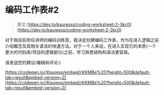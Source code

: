 # 编码工作表#2

> 原文:[https://dev.to/kauresss/coding-worksheet-2-3kc0](https://dev.to/kauresss/coding-worksheet-2-3kc0)

对于我目前担任讲师的编码训练营，我决定创建编码工作表，作为在进入逻辑之前介绍概念及其相关语法的快速方法。对于一个人来说，在进入实现它的本质(一个更大的代码库/项目的逻辑部分)之前，学习熟悉结构和语法更容易。

请发送您的建议/编辑和评论:)

[https://codepen.io//Kauress/embed/rKKMBe%20?height=500&default-tab=result&embed-version=2](https://codepen.io//Kauress/embed/rKKMBe%20?height=500&default-tab=result&embed-version=2)